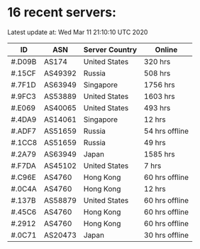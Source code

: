 # 16 recent servers:

Latest update at: Wed Mar 11 21:10:10 UTC 2020

| ID | ASN | Server Country | Online |
| -- | --- | -------------- | ------ |
| #.D09B | AS174 | United States | 320 hrs |
| #.15CF | AS49392 | Russia | 508 hrs |
| #.7F1D | AS63949 | Singapore | 1756 hrs |
| #.9FC3 | AS53889 | United States | 1603 hrs |
| #.E069 | AS40065 | United States | 493 hrs |
| #.4DA9 | AS14061 | Singapore | 12 hrs |
| #.ADF7 | AS51659 | Russia | 54 hrs offline |
| #.1CC8 | AS51659 | Russia | 49 hrs |
| #.2A79 | AS63949 | Japan | 1585 hrs |
| #.F7DA | AS45102 | United States | 7 hrs |
| #.C96E | AS4760 | Hong Kong | 60 hrs offline |
| #.0C4A | AS4760 | Hong Kong | 12 hrs |
| #.137B | AS58879 | United States | 60 hrs offline |
| #.45C6 | AS4760 | Hong Kong | 60 hrs offline |
| #.2912 | AS4760 | Hong Kong | 60 hrs offline |
| #.0C71 | AS20473 | Japan | 30 hrs offline |


